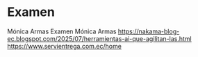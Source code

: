 # Examen
Mónica Armas Examen
Mónica Armas 
https://nakama-blog-ec.blogspot.com/2025/07/herramientas-ai-que-agilitan-las.html
https://www.servientrega.com.ec/home
